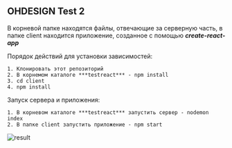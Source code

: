 OHDESIGN Test 2
---
В корневой папке находятся файлы, отвечающие за серверную часть, в папке client находится приложение, созданное с помощью ***create-react-app***

Порядок действий для установки зависимостей:

    1. Клонировать этот репозиторий
    2. В корнемом каталоге ***testreact*** - npm install
    3. cd client
    4. npm install
    
Запуск сервера и приложения:

    1. В корневом каталоге ***testreact*** запустить сервер - nodemon index
    2. В папке client запустить приложение - npm start

![result](http://webdesign.ru.net/images/Heydon_min.jpg)
